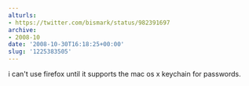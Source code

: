 ```yaml
---
alturls:
- https://twitter.com/bismark/status/982391697
archive:
- 2008-10
date: '2008-10-30T16:18:25+00:00'
slug: '1225383505'
---
```


i can't use firefox until it supports the mac os x keychain for passwords.

